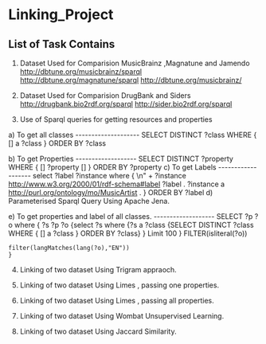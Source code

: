 # Linking_Project

List of Task Contains
------------------------
1) Dataset Used for Comparision MusicBrainz ,Magnatune and Jamendo
     http://dbtune.org/musicbrainz/sparql
	 http://dbtune.org/magnatune/sparql
	 http://dbtune.org/musicbrainz/
	 
2) Dataset Used for Comparision DrugBank and Siders
     http://drugbank.bio2rdf.org/sparql
	 http://sider.bio2rdf.org/sparql
	
3) Use of Sparql queries for getting resources and properties

 a) To get all classes 
    --------------------
    SELECT DISTINCT ?class
    WHERE { [] a ?class }
    ORDER BY ?class

 b) To get Properties 
    -------------------
	SELECT DISTINCT ?property
    WHERE { [] ?property [] }
    ORDER BY ?property
 c) To get Labels
    -------------------
	select ?label ?instance where { \n" + 
	              ?instance <http://www.w3.org/2000/01/rdf-schema#label> ?label .
	              ?instance a <http://purl.org/ontology/mo/MusicArtist> . } 
	             ORDER BY ?label
 d) Parameterised Sparql Query Using Apache Jena.
 
 e) To get properties and label of all classes.
    -------------------
	SELECT ?p ?o where 
{
	?s ?p ?o {select ?s where {?s a ?class {SELECT DISTINCT ?class WHERE { [] a ?class } ORDER BY ?class} } Limit 100 } 
	FILTER(isliteral(?o))

	filter(langMatches(lang(?o),"EN"))
	} 
 
4) Linking of two dataset Using Trigram appraoch.

5) Linking of two dataset Using Limes , passing one properties.

6) Linking of two dataset Using Limes , passing all properties.

7) Linking of two dataset Using Wombat Unsupervised Learning.

8) Linking of two dataset Using Jaccard Similarity.